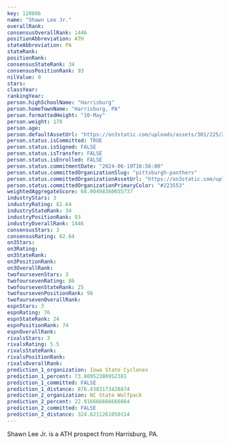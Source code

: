 ```yaml
---
key: 120886
name: "Shawn Lee Jr."
overallRank: 
consensusOverallRank: 1446
positionAbbreviation: ATH
stateAbbreviation: PA
stateRank: 
positionRank: 
consensusStateRank: 34
consensusPositionRank: 93
nilValue: 0
stars: 
classYear: 
rankingYear: 
person.highSchoolName: "Harrisburg"
person.homeTownName: "Harrisburg, PA"
person.formattedHeight: "10-May"
person.weight: 170
person.age: 
person.defaultAssetUrl: "https://on3static.com/uploads/assets/301/225/225301.png"
person.status.isCommitted: TRUE
person.status.isSigned: FALSE
person.status.isTransfer: FALSE
person.status.isEnrolled: FALSE
person.status.commitmentDate: "2024-06-19T16:56:00"
person.status.committedOrganizationSlug: "pittsburgh-panthers"
person.status.committedOrganizationAssetUrl: "https://on3static.com/uploads/assets/797/149/149797.svg"
person.status.committedOrganizationPrimaryColor: "#223553"
weightedAggregateScore: 68.00498360655737
industryStars: 3
industryRating: 82.64
industryStateRank: 34
industryPositionRank: 93
industryOverallRank: 1446
consensusStars: 3
consensusRating: 82.64
on3Stars: 
on3Rating: 
on3StateRank: 
on3PositionRank: 
on3OverallRank: 
twofoursevenStars: 3
twofoursevenRating: 86
twofoursevenStateRank: 25
twofoursevenPositionRank: 98
twofoursevenOverallRank: 
espnStars: 3
espnRating: 76
espnStateRank: 24
espnPositionRank: 74
espnOverallRank: 
rivalsStars: 3
rivalsRating: 5.5
rivalsStateRank: 
rivalsPositionRank: 
rivalsOverallRank: 
prediction_1_organization: Iowa State Cyclones
prediction_1_percent: 73.80952380952381
prediction_1_committed: FALSE
prediction_1_distance: 876.4383173428874
prediction_2_organization: NC State Wolfpack
prediction_2_percent: 22.916666666666664
prediction_2_committed: FALSE
prediction_2_distance: 324.6211261050114
---
```

Shawn Lee Jr. is a ATH prospect from Harrisburg, PA.